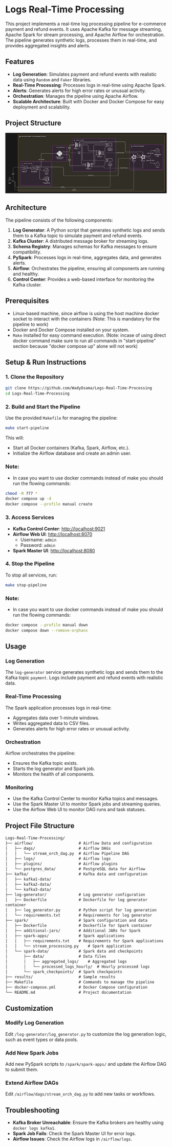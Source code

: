 # Logs Real-Time Processing

This project implements a real-time log processing pipeline for e-commerce payment and refund events. It uses Apache Kafka for message streaming, Apache Spark for stream processing, and Apache Airflow for orchestration. The pipeline generates synthetic logs, processes them in real-time, and provides aggregated insights and alerts.

## Features

- **Log Generation**: Simulates payment and refund events with realistic data using `Random` and `Faker` libraries.
- **Real-Time Processing**: Processes logs in real-time using Apache Spark.
- **Alerts**: Generates alerts for high error rates or unusual activity.
- **Orchestration**: Manages the pipeline using Apache Airflow.
- **Scalable Architecture**: Built with Docker and Docker Compose for easy deployment and scalability.


## Project Structure
![Project Diagram](results/Project_Diagram.png)


## Architecture

The pipeline consists of the following components:

1. **Log Generator**: A Python script that generates synthetic logs and sends them to a Kafka topic to simulate payment and refund events.
2. **Kafka Cluster**: A distributed message broker for streaming logs.
3. **Schema Registry**: Manages schemas for Kafka messages to ensure compatibility.
4. **PySpark**: Processes logs in real-time, aggregates data, and generates alerts.
5. **Airflow**: Orchestrates the pipeline, ensuring all components are running and healthy.
6. **Control Center**: Provides a web-based interface for monitoring the Kafka cluster.

## Prerequisites

- Linux-based machine, since airflow is using the host machine docker socket to interact with the containers (Note: This is mandatory for the pipeline to work)
- Docker and Docker Compose installed on your system.
- `Make` installed for easy command execution. (Note: incase of using direct docker command make sure to run all commands in "start-pipeline" section because "docker compose up" alone will not work)

## Setup & Run Instructions

### 1. Clone the Repository

```bash
git clone https://github.com/WadyOsama/Logs-Real-Time-Processing
cd Logs-Real-Time-Processing
```

### 2. Build and Start the Pipeline

Use the provided `Makefile` for managing the pipeline:

```bash
make start-pipeline
```

This will:
- Start all Docker containers (Kafka, Spark, Airflow, etc.).
- Initialize the Airflow database and create an admin user.

### Note:
- In case you want to use docker commands instead of make you should run the flowing commands:
```bash
chmod -R 777 *
docker compose up -d
docker compose --profile manual create
``` 

### 3. Access Services

- **Kafka Control Center**: [http://localhost:9021](http://localhost:9021)
- **Airflow Web UI**: [http://localhost:8070](http://localhost:8070)
  - Username: `admin`
  - Password: `admin`
- **Spark Master UI**: [http://localhost:8080](http://localhost:8080)

### 4. Stop the Pipeline

To stop all services, run:

```bash
make stop-pipeline
```

### Note:
- In case you want to use docker commands instead of make you should run the flowing commands:
```bash
docker compose --profile manual down
docker compose down --remove-orphans
```

## Usage

### Log Generation

The `log-generator` service generates synthetic logs and sends them to the Kafka topic `payment`. Logs include payment and refund events with realistic data.

### Real-Time Processing

The Spark application processes logs in real-time:
- Aggregates data over 1-minute windows.
- Writes aggregated data to CSV files.
- Generates alerts for high error rates or unusual activity.

### Orchestration

Airflow orchestrates the pipeline:
- Ensures the Kafka topic exists.
- Starts the log generator and Spark job.
- Monitors the health of all components.

### Monitoring

- Use the Kafka Control Center to monitor Kafka topics and messages.
- Use the Spark Master UI to monitor Spark jobs and streaming queries.
- Use the Airflow Web UI to monitor DAG runs and task statuses.

## Project File Structure

```
Logs-Real-Time-Processing/
├── airflow/                    # Airflow Data and configuration
│   ├── dags/                   # Airflow DAGs
│   │   └── stream_orch_dag.py  # Airflow Pipeline DAG
│   ├── logs/                   # Airflow logs
│   ├── plugins/                # Airflow plugins
│   └── postgres_data/          # PostgreSQL data for Airflow
├── kafka/                      # Kafka data and configuration
│   ├── kafka1-data/
│   ├── kafka2-data/
│   └── kafka3-data/
├── log-generator/              # Log generator configuration
│   ├── Dockerfile              # Dockerfile for log generator container
│   ├── log_generator.py        # Python script for log generation
│   └── requirements.txt        # Requirements for log generator
├── spark/                      # Spark configuration and data
│   ├── Dockerfile              # Dockerfile for Spark container
│   ├── additional-jars/        # Additional JARs for Spark
│   ├── spark-apps/             # Spark applications
│   │   ├── requirements.txt    # Requirements for Spark applications
│   │   └── stream_processing.py    # Spark application
│   └── spark-data/             # Spark data and checkpoints
│       ├── data/               # Data files
│       │   ├── aggregated_logs/    # Aggregated logs
│       │   └── processed_logs_hourly/  # Hourly processed logs
│       └── spark_checkpoints/  # Spark checkpoints
├── results/                    # Sample results
├── Makefile                    # Commands to manage the pipeline
├── docker-compose.yml          # Docker Compose configuration
└── README.md                   # Project documentation
```

## Customization

### Modify Log Generation

Edit `/log-generator/log_generator.py` to customize the log generation logic, such as event types or data pools.

### Add New Spark Jobs

Add new PySpark scripts to `/spark/spark-apps/` and update the Airflow DAG to submit them.

### Extend Airflow DAGs

Edit `/airflow/dags/stream_orch_dag.py` to add new tasks or workflows.

## Troubleshooting

- **Kafka Broker Unreachable**: Ensure the Kafka brokers are healthy using `docker logs kafka1`.
- **Spark Job Fails**: Check the Spark Master UI for error logs.
- **Airflow Issues**: Check the Airflow logs in `/airflow/logs`.